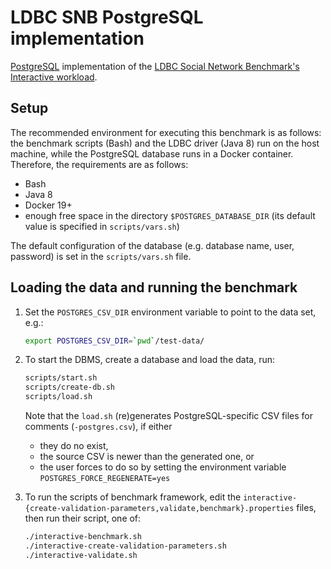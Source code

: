 # LDBC SNB PostgreSQL implementation

[PostgreSQL](https://www.postgresql.org/) implementation of the [LDBC Social Network Benchmark's Interactive workload](https://github.com/ldbc/ldbc_snb_docs).

## Setup

The recommended environment for executing this benchmark is as follows: the benchmark scripts (Bash) and the LDBC driver (Java 8) run on the host machine, while the PostgreSQL database runs in a Docker container. Therefore, the requirements are as follows:

* Bash
* Java 8
* Docker 19+
* enough free space in the directory `$POSTGRES_DATABASE_DIR` (its default value is specified in `scripts/vars.sh`)

The default configuration of the database (e.g. database name, user, password) is set in the `scripts/vars.sh` file.

## Loading the data and running the benchmark

1. Set the `POSTGRES_CSV_DIR` environment variable to point to the data set, e.g.:

    ```bash
    export POSTGRES_CSV_DIR=`pwd`/test-data/
    ```

2. To start the DBMS, create a database and load the data, run:

    ```bash
    scripts/start.sh
    scripts/create-db.sh
    scripts/load.sh
    ```

    Note that the `load.sh` (re)generates PostgreSQL-specific CSV files for comments (`-postgres.csv`), if either 
    * they do no exist,
    * the source CSV is newer than the generated one, or
    * the user forces to do so by setting the environment variable `POSTGRES_FORCE_REGENERATE=yes`

3. To run the scripts of benchmark framework, edit the `interactive-{create-validation-parameters,validate,benchmark}.properties` files, then run their script, one of:

    ```bash
    ./interactive-benchmark.sh
    ./interactive-create-validation-parameters.sh
    ./interactive-validate.sh
    ```

